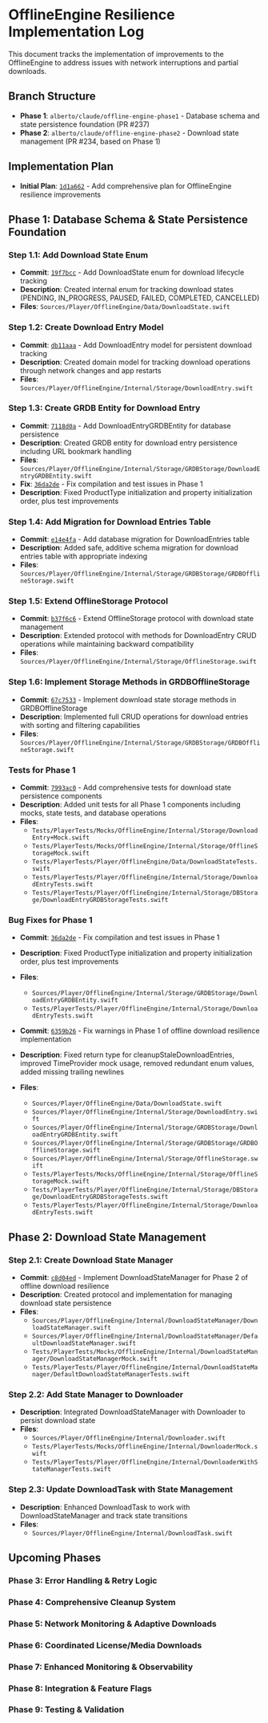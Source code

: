 # OfflineEngine Resilience Implementation Log

This document tracks the implementation of improvements to the OfflineEngine to address issues with network interruptions and partial downloads.

## Branch Structure
- **Phase 1**: `alberto/claude/offline-engine-phase1` - Database schema and state persistence foundation (PR #237)
- **Phase 2**: `alberto/claude/offline-engine-phase2` - Download state management (PR #234, based on Phase 1)

## Implementation Plan
- **Initial Plan**: [`1d1a662`](https://github.com/yourusername/tidal-sdk-ios/commit/1d1a662) - Add comprehensive plan for OfflineEngine resilience improvements

## Phase 1: Database Schema & State Persistence Foundation

### Step 1.1: Add Download State Enum
- **Commit**: [`19f7bcc`](https://github.com/yourusername/tidal-sdk-ios/commit/19f7bcc) - Add DownloadState enum for download lifecycle tracking
- **Description**: Created internal enum for tracking download states (PENDING, IN_PROGRESS, PAUSED, FAILED, COMPLETED, CANCELLED)
- **Files**: `Sources/Player/OfflineEngine/Data/DownloadState.swift`

### Step 1.2: Create Download Entry Model
- **Commit**: [`db11aaa`](https://github.com/yourusername/tidal-sdk-ios/commit/db11aaa) - Add DownloadEntry model for persistent download tracking
- **Description**: Created domain model for tracking download operations through network changes and app restarts
- **Files**: `Sources/Player/OfflineEngine/Internal/Storage/DownloadEntry.swift`

### Step 1.3: Create GRDB Entity for Download Entry
- **Commit**: [`7118d0a`](https://github.com/yourusername/tidal-sdk-ios/commit/7118d0a) - Add DownloadEntryGRDBEntity for database persistence
- **Description**: Created GRDB entity for download entry persistence including URL bookmark handling
- **Files**: `Sources/Player/OfflineEngine/Internal/Storage/GRDBStorage/DownloadEntryGRDBEntity.swift`
- **Fix**: [`36da2de`](https://github.com/yourusername/tidal-sdk-ios/commit/36da2de) - Fix compilation and test issues in Phase 1
- **Description**: Fixed ProductType initialization and property initialization order, plus test improvements

### Step 1.4: Add Migration for Download Entries Table
- **Commit**: [`e14e4fa`](https://github.com/yourusername/tidal-sdk-ios/commit/e14e4fa) - Add database migration for DownloadEntries table
- **Description**: Added safe, additive schema migration for download entries table with appropriate indexing
- **Files**: `Sources/Player/OfflineEngine/Internal/Storage/GRDBStorage/GRDBOfflineStorage.swift`

### Step 1.5: Extend OfflineStorage Protocol
- **Commit**: [`b37f6c6`](https://github.com/yourusername/tidal-sdk-ios/commit/b37f6c6) - Extend OfflineStorage protocol with download state management
- **Description**: Extended protocol with methods for DownloadEntry CRUD operations while maintaining backward compatibility
- **Files**: `Sources/Player/OfflineEngine/Internal/Storage/OfflineStorage.swift`

### Step 1.6: Implement Storage Methods in GRDBOfflineStorage
- **Commit**: [`67c7533`](https://github.com/yourusername/tidal-sdk-ios/commit/67c7533) - Implement download state storage methods in GRDBOfflineStorage
- **Description**: Implemented full CRUD operations for download entries with sorting and filtering capabilities
- **Files**: `Sources/Player/OfflineEngine/Internal/Storage/GRDBStorage/GRDBOfflineStorage.swift`

### Tests for Phase 1
- **Commit**: [`7993ac0`](https://github.com/yourusername/tidal-sdk-ios/commit/7993ac0) - Add comprehensive tests for download state persistence components
- **Description**: Added unit tests for all Phase 1 components including mocks, state tests, and database operations
- **Files**:
  - `Tests/PlayerTests/Mocks/OfflineEngine/Internal/Storage/DownloadEntry+Mock.swift`
  - `Tests/PlayerTests/Mocks/OfflineEngine/Internal/Storage/OfflineStorageMock.swift`
  - `Tests/PlayerTests/Player/OfflineEngine/Data/DownloadStateTests.swift`
  - `Tests/PlayerTests/Player/OfflineEngine/Internal/Storage/DownloadEntryTests.swift`
  - `Tests/PlayerTests/Player/OfflineEngine/Internal/Storage/DBStorage/DownloadEntryGRDBStorageTests.swift`

### Bug Fixes for Phase 1
- **Commit**: [`36da2de`](https://github.com/yourusername/tidal-sdk-ios/commit/36da2de) - Fix compilation and test issues in Phase 1
- **Description**: Fixed ProductType initialization and property initialization order, plus test improvements
- **Files**: 
  - `Sources/Player/OfflineEngine/Internal/Storage/GRDBStorage/DownloadEntryGRDBEntity.swift`
  - `Tests/PlayerTests/Player/OfflineEngine/Internal/Storage/DownloadEntryTests.swift`

- **Commit**: [`6359b26`](https://github.com/yourusername/tidal-sdk-ios/commit/6359b26) - Fix warnings in Phase 1 of offline download resilience implementation
- **Description**: Fixed return type for cleanupStaleDownloadEntries, improved TimeProvider mock usage, removed redundant enum values, added missing trailing newlines
- **Files**:
  - `Sources/Player/OfflineEngine/Data/DownloadState.swift`
  - `Sources/Player/OfflineEngine/Internal/Storage/DownloadEntry.swift`
  - `Sources/Player/OfflineEngine/Internal/Storage/GRDBStorage/DownloadEntryGRDBEntity.swift`
  - `Sources/Player/OfflineEngine/Internal/Storage/GRDBStorage/GRDBOfflineStorage.swift`
  - `Sources/Player/OfflineEngine/Internal/Storage/OfflineStorage.swift`
  - `Tests/PlayerTests/Mocks/OfflineEngine/Internal/Storage/OfflineStorageMock.swift`
  - `Tests/PlayerTests/Player/OfflineEngine/Internal/Storage/DBStorage/DownloadEntryGRDBStorageTests.swift`
  - `Tests/PlayerTests/Player/OfflineEngine/Internal/Storage/DownloadEntryTests.swift`

## Phase 2: Download State Management

### Step 2.1: Create Download State Manager
- **Commit**: [`c8d04ed`](https://github.com/yourusername/tidal-sdk-ios/commit/c8d04ed) - Implement DownloadStateManager for Phase 2 of offline download resilience
- **Description**: Created protocol and implementation for managing download state persistence
- **Files**:
  - `Sources/Player/OfflineEngine/Internal/DownloadStateManager/DownloadStateManager.swift`
  - `Sources/Player/OfflineEngine/Internal/DownloadStateManager/DefaultDownloadStateManager.swift`
  - `Tests/PlayerTests/Mocks/OfflineEngine/Internal/DownloadStateManager/DownloadStateManagerMock.swift`
  - `Tests/PlayerTests/Player/OfflineEngine/Internal/DownloadStateManager/DefaultDownloadStateManagerTests.swift`

### Step 2.2: Add State Manager to Downloader
- **Description**: Integrated DownloadStateManager with Downloader to persist download state
- **Files**:
  - `Sources/Player/OfflineEngine/Internal/Downloader.swift`
  - `Tests/PlayerTests/Mocks/OfflineEngine/Internal/DownloaderMock.swift`
  - `Tests/PlayerTests/Player/OfflineEngine/Internal/DownloaderWithStateManagerTests.swift`

### Step 2.3: Update DownloadTask with State Management
- **Description**: Enhanced DownloadTask to work with DownloadStateManager and track state transitions
- **Files**:
  - `Sources/Player/OfflineEngine/Internal/DownloadTask.swift`

## Upcoming Phases

### Phase 3: Error Handling & Retry Logic
### Phase 4: Comprehensive Cleanup System
### Phase 5: Network Monitoring & Adaptive Downloads
### Phase 6: Coordinated License/Media Downloads
### Phase 7: Enhanced Monitoring & Observability
### Phase 8: Integration & Feature Flags
### Phase 9: Testing & Validation